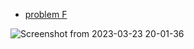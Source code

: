 - [problem F](https://codeforces.com/gym/397845)


![Screenshot from 2023-03-23 20-01-36](https://user-images.githubusercontent.com/105644935/227303540-27f4b1d7-6e42-4e17-9431-7e9c101b3a03.png)
